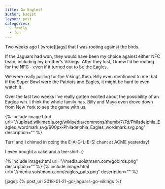 ```yaml
---
title: Go Eagles!
author: bsoist
layout: post
categories:
  - family
  - fun
---
```

Two weeks ago I [wrote][jags] that I was rooting against the birds.

If the Jaguars had won, they would have been my choice against either NFC team, including my brother's Vikings. After they lost, I knew I'd be rooting for the NFC - even if it turned out to be the Eagles.

We were really pulling for the Vikings then. Billy even mentioned to me that if the Super Bowl were the Patriots and Eagles, it might be hard to even watch it. 

Over the last two weeks I've really gotten excited about the possibility of an Eagles win. I think the whole family has. Billy and Maya even drove down from New York to see the game with us.

{% include image.html url="//upload.wikimedia.org/wikipedia/commons/thumb/7/7d/Philadelphia_Eagles_wordmark.svg/600px-Philadelphia_Eagles_wordmark.svg.png" description="" %}

Terri and I chimed in doing the E-A-G-L-E-S! chant at ACME yesterday!

I even bought a cake and a tee-shirt. :)

{% include image.html url="//media.soistmann.com/gobirds.png" description="" %}
{% include image.html url="//media.soistmann.com/eagles_pats.png" description="" %}


[jags]: {% post_url 2018-01-21-go-jaguars-go-vikings %}

